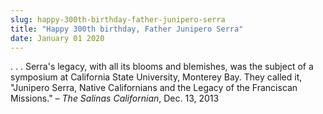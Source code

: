 ```yaml
---
slug: happy-300th-birthday-father-junipero-serra
title: "Happy 300th birthday, Father Junipero Serra"
date: January 01 2020
---
```


<p>. . . Serra's legacy, with all its blooms and blemishes, was the subject of a symposium at California State University, Monterey Bay. They called it, "Junipero Serra, Native Californians and the Legacy of the Franciscan Missions." – <em>The Salinas Californian</em>, Dec. 13, 2013
</p>

